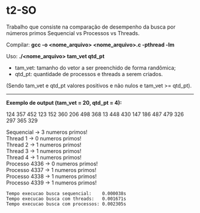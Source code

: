 # t2-SO


Trabalho que consiste na comparação de desempenho da busca por números primos Sequencial vs Processos vs Threads.

Compilar:
	<b>gcc -o <nome_arquivo> <nome_arquivo>.c -pthread -lm</b>
	
Uso:
	<b>./<nome_arquivo> tam_vet qtd_pt</b><br/>

- tam_vet: tamanho do vetor a ser preenchido de forma randômica;<br/>
- qtd_pt: quantidade de processos e threads a serem criados.</br>

(Sendo tam_vet e qtd_pt  valores positivos e não nulos e tam_vet >= qtd_pt).

-----------------------------------------------------------------
<b>Exemplo de output (tam_vet = 20, qtd_pt = 4):</b><br/>

124 357 452 123 152 360 206 498 368 13 448 430 147 186 487 479 326 297 365 329<br/>

Sequencial -> 3 numeros primos!<br/>
Thread 1 -> 0 numeros primos!<br/>
Thread 2 -> 1 numeros primos!<br/>
Thread 3 -> 1 numeros primos!<br/>
Thread 4 -> 1 numeros primos!<br/>
Processo 4336 -> 0 numeros primos!<br/>
Processo 4337 -> 1 numeros primos!<br/>
Processo 4338 -> 1 numeros primos!<br/>
Processo 4339 -> 1 numeros primos!<br/>

	Tempo execucao busca sequencial:    0.000038s
	Tempo execucao busca com threads:   0.001671s
	Tempo execucao busca com processos: 0.002305s

